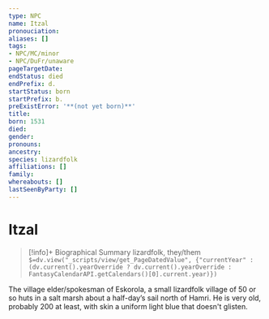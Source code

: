 ```yaml
---
type: NPC
name: Itzal
pronouciation:
aliases: []
tags:
- NPC/MC/minor
- NPC/DuFr/unaware
pageTargetDate:
endStatus: died
endPrefix: d.
startStatus: born
startPrefix: b.
preExistError: '**(not yet born)**'
title:
born: 1531
died:
gender:
pronouns:
ancestry:
species: lizardfolk
affiliations: []
family:
whereabouts: []
lastSeenByParty: []
---
```

# Itzal
>[!info]+ Biographical Summary
>lizardfolk, they/them
>`$=dv.view("_scripts/view/get_PageDatedValue", {"currentYear" : (dv.current().yearOverride ? dv.current().yearOverride : FantasyCalendarAPI.getCalendars()[0].current.year)})`


The village elder/spokesman of Eskorola, a small lizardfolk village of 50 or so huts in a salt marsh about a half-day’s sail north of Hamri. He is very old, probably 200 at least, with skin a uniform light blue that doesn't glisten.
